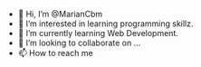 - 👋 Hi, I’m @MarianCbm
- 👀 I’m interested in learning programming skillz.
- 🌱 I’m currently learning Web Development.
- 💞️ I’m looking to collaborate on ...
- 📫 How to reach me 

<!---
MarianCbm/MarianCbm is a ✨ special ✨ repository because its `README.md` (this file) appears on your GitHub profile.
You can click the Preview link to take a look at your changes.
--->
